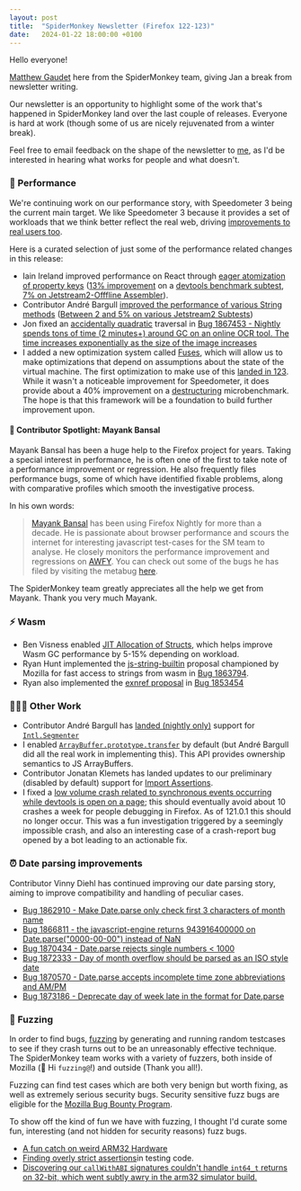 ```yaml
---
layout: post
title:  "SpiderMonkey Newsletter (Firefox 122-123)"
date:   2024-01-22 18:00:00 +0100
---
```

Hello everyone!

[Matthew Gaudet](https://www.mgaudet.ca/about) here from the SpiderMonkey team, giving Jan a break from newsletter writing. 

Our newsletter is an opportunity to highlight some of the work that's happened in SpiderMonkey land over the last couple of releases. Everyone is hard at work (though some of us are nicely rejuvenated from a winter break). 

Feel free to email feedback on the shape of the newsletter to [me](mailto:mgaudet@mozilla.com), as I'd be interested in hearing what works for people and what doesn't.

### 🚀 Performance

We're continuing work on our performance story, with Speedometer 3 being the current main target. We like Speedometer 3 because it provides a set of workloads that we think better reflect the real web, driving [improvements to real users too](https://bugzilla.mozilla.org/show_bug.cgi?id=1867359).

Here is a curated selection of just some of the performance related changes in this release:

- Iain Ireland improved performance on React through [eager atomization of property keys](https://bugzilla.mozilla.org/show_bug.cgi?id=1867359) ([13% improvement](https://bugzilla.mozilla.org/show_bug.cgi?id=1867359#c16) on a [devtools benchmark subtest](https://firefox-source-docs.mozilla.org/devtools/tests/performance-tests-overview.html#damp),[ 7% on Jetstream2-Offfline Assembler](https://bugzilla.mozilla.org/show_bug.cgi?id=1867359#c17)).
- Contributor André Bargull [improved the performance of various String methods](https://bugzilla.mozilla.org/show_bug.cgi?id=1873042) ([Between 2 and 5% on various Jetstream2 Subtests](https://bugzilla.mozilla.org/show_bug.cgi?id=1873042#c14))
- Jon fixed an [accidentally quadratic](https://accidentallyquadratic.tumblr.com/) traversal in [Bug 1867453 - Nightly spends tons of time (2 minutes+) around GC on an online OCR tool. The time increases exponentially as the size of the image increases](https://bugzilla.mozilla.org/show_bug.cgi?id=1867453)
- I added a new optimization system called [Fuses](https://searchfox.org/mozilla-central/rev/c130c69b7b863d5e28ab9524b65c27c7a9507c48/js/src/vm/GuardFuse.h#21-61), which will allow us to make optimizations that depend on assumptions about the state of the virtual machine. The first optimization to make use of this [landed in 123](https://bugzilla.mozilla.org/show_bug.cgi?id=1870396). While it wasn't a noticeable improvement for Speedometer, it does provide about a 40% improvement on a [destructuring](https://developer.mozilla.org/en-US/docs/Web/JavaScript/Reference/Operators/Destructuring_assignment) microbenchmark. The hope is that this framework will be a foundation to build further improvement upon.  

#### 🔦 Contributor Spotlight: Mayank Bansal

Mayank Bansal has been a huge help to the Firefox project for years. Taking a special interest in performance, he is often one of the first to take note of a performance improvement or regression. He also frequently files performance bugs, some of which have identified fixable problems, along with comparative profiles which smooth the investigative process. 

In his own words: 

> [Mayank Bansal](https://www.linkedin.com/in/mayankbansal01) has been using Firefox Nightly for more than a decade. He is passionate about browser performance and scours the internet for interesting javascript test-cases for the SM team to analyse. He closely monitors the performance improvement and regressions on [AWFY](https://arewefastyet.com). You can check out some of the bugs he has filed by visiting the metabug [here](http://bugzilla.mozilla.org/show_bug.cgi?id=1808325).

The SpiderMonkey team greatly appreciates all the help we get from Mayank. Thank you very much Mayank. 

### ⚡ Wasm

- Ben Visness enabled [JIT Allocation of Structs](https://bugzilla.mozilla.org/show_bug.cgi?id=1861261), which helps improve Wasm GC performance by 5-15% depending on workload.
- Ryan Hunt implemented the [js-string-builtin](https://github.com/WebAssembly/js-string-builtins) proposal championed by Mozilla for fast access to strings from wasm in [Bug 1863794](https://bugzilla.mozilla.org/show_bug.cgi?id=1863794). 
- Ryan also implemented the [exnref proposal](https://github.com/WebAssembly/exception-handling/issues/280) in [Bug 1853454](https://bugzilla.mozilla.org/show_bug.cgi?id=1853454)

### 👷🏽‍♀️  Other Work

- Contributor André Bargull has [landed (nightly only)](https://bugzilla.mozilla.org/show_bug.cgi?id=1423593) support for [`Intl.Segmenter`](https://developer.mozilla.org/en-US/docs/Web/JavaScript/Reference/Global_Objects/Intl/Segmenter) 
- I enabled [`ArrayBuffer.prototype.transfer`](https://bugzilla.mozilla.org/show_bug.cgi?id=1865103) by default (but André Bargull did all the real work in implementing this). This API provides ownership semantics to JS ArrayBuffers. 
- Contributor Jonatan Klemets has landed updates to our preliminary (disabled by default) support for [Import Assertions](https://bugzilla.mozilla.org/show_bug.cgi?id=1835669). 
- I fixed a [low volume crash related to synchronous events occurring while devtools is open on a page](https://bugzilla.mozilla.org/show_bug.cgi?id=1866385); this should eventually avoid about 10 crashes a week for people debugging in Firefox. As of 121.0.1 this should no longer occur.  This was a fun investigation triggered by a seemingly impossible crash, and also an interesting case of a crash-report bug opened by a bot leading to an actionable fix. 

### ⏰ Date parsing improvements

Contributor Vinny Diehl has continued improving our date parsing story, aiming to improve compatibility and handling of peculiar cases.

- [Bug 1862910 - Make Date.parse only check first 3 characters of month name](https://bugzilla.mozilla.org/show_bug.cgi?id=1862910)
- [Bug 1866811 - the javascript-engine returns 943916400000 on Date.parse("0000-00-00") instead of NaN](https://bugzilla.mozilla.org/show_bug.cgi?id=1866811)
- [Bug 1870434 - Date.parse rejects single numbers < 1000](https://bugzilla.mozilla.org/show_bug.cgi?id=1870434)
- [Bug 1872333 - Day of month overflow should be parsed as an ISO style date](https://bugzilla.mozilla.org/show_bug.cgi?id=1872333)
- [Bug 1870570 - Date.parse accepts incomplete time zone abbreviations and AM/PM](https://bugzilla.mozilla.org/show_bug.cgi?id=1870570)
- [Bug 1873186 - Deprecate day of week late in the format for Date.parse](https://bugzilla.mozilla.org/show_bug.cgi?id=1873186)

### 🐇 Fuzzing

In order to find bugs, [fuzzing](https://en.wikipedia.org/wiki/Fuzzing) by generating and running random testcases to see if they crash turns out to be an unreasonably effective technique. The SpiderMonkey team works with a variety of fuzzers, both inside of Mozilla (👋 Hi `fuzzing@`!) and outside (Thank you all!). 

Fuzzing can find test cases which are both very benign but worth fixing, as well as extremely serious security bugs. Security sensitive fuzz bugs are eligible for the [Mozilla Bug Bounty Program](https://www.mozilla.org/en-US/security/bug-bounty/). 

To show off the kind of fun we have with fuzzing, I thought I'd curate some fun, interesting (and not hidden for security reasons) fuzz bugs. 

- [A fun catch on weird ARM32 Hardware](https://bugzilla.mozilla.org/show_bug.cgi?id=1870756)
- [Finding overly strict assertions](https://bugzilla.mozilla.org/show_bug.cgi?id=1858678)in testing code. 
- [Discovering our `callWithABI` signatures couldn't handle `int64_t` returns on 32-bit, which went subtly awry in the arm32 simulator build.](https://bugzilla.mozilla.org/show_bug.cgi?id=1870747)
